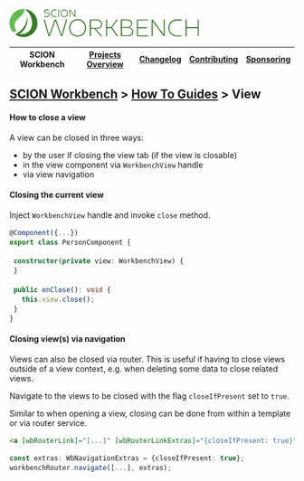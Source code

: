 <a href="/README.md"><img src="/resources/branding/scion-workbench-banner.svg" height="50" alt="SCION Workbench"></a>

| SCION Workbench | [Projects Overview][menu-projects-overview] | [Changelog][menu-changelog] | [Contributing][menu-contributing] | [Sponsoring][menu-sponsoring] |  
| --- | --- | --- | --- | --- |

## [SCION Workbench][menu-home] > [How To Guides][menu-how-to] > View

#### How to close a view

A view can be closed in three ways:
- by the user if closing the view tab (if the view is closable)
- in the view component via `WorkbenchView` handle
- via view navigation

#### Closing the current view
Inject `WorkbenchView` handle and invoke `close` method.

```typescript
@Component({...})
export class PersonComponent {

 constructor(private view: WorkbenchView) {
 }

 public onClose(): void {
   this.view.close();
 }
}
```

#### Closing view(s) via navigation
Views can also be closed via router. This is useful if having to close views outside of a view context, e.g. when deleting some data to close related views.

Navigate to the views to be closed with the flag `closeIfPresent` set to `true`.

Similar to when opening a view, closing can be done from within a template or via router service.

 ```html
<a [wbRouterLink]="[...]" [wbRouterLinkExtras]="{closeIfPresent: true}">
```

```typescript
const extras: WbNavigationExtras = {closeIfPresent: true};
workbenchRouter.navigate([...], extras);
```

[menu-how-to]: /docs/site/howto/how-to.md

[menu-home]: /README.md
[menu-projects-overview]: /docs/site/projects-overview.md
[menu-changelog]: /docs/site/changelog/changelog.md
[menu-contributing]: /CONTRIBUTING.md
[menu-sponsoring]: /docs/site/sponsoring.md
